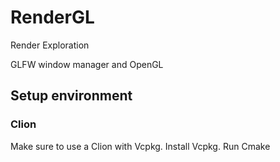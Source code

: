 # RenderGL
Render Exploration

GLFW window manager and OpenGL

## Setup environment

### Clion
Make sure to use a Clion with Vcpkg.
Install Vcpkg.
Run Cmake